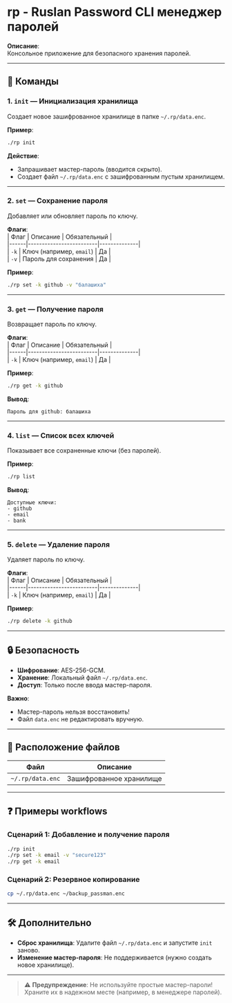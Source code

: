 # rp - Ruslan Password CLI менеджер паролей
**Описание**:  
Консольное приложение для безопасного хранения паролей. 

---

## 📜 **Команды**  

### **1. `init` — Инициализация хранилища**  
Создает новое зашифрованное хранилище в папке `~/.rp/data.enc`.  

**Пример**:  
```bash
./rp init
```  
**Действие**:  
- Запрашивает мастер-пароль (вводится скрыто).  
- Создает файл `~/.rp/data.enc` с зашифрованным пустым хранилищем.  

---

### **2. `set` — Сохранение пароля**  
Добавляет или обновляет пароль по ключу.  

**Флаги**:  
| Флаг | Описание                | Обязательный |  
|------|-------------------------|--------------|  
| `-k` | Ключ (например, `email`) | Да           |  
| `-v` | Пароль для сохранения    | Да           |  

**Пример**:  
```bash
./rp set -k github -v "балашиха"
```  

---

### **3. `get` — Получение пароля**  
Возвращает пароль по ключу.  

**Флаги**:  
| Флаг | Описание                | Обязательный |  
|------|-------------------------|--------------|  
| `-k` | Ключ (например, `email`) | Да           |  

**Пример**:  
```bash
./rp get -k github
```  
**Вывод**:  
```plaintext
Пароль для github: балашиха
```

---

### **4. `list` — Список всех ключей**  
Показывает все сохраненные ключи (без паролей).  

**Пример**:  
```bash
./rp list
```  
**Вывод**:  
```plaintext
Доступные ключи:
- github
- email
- bank
```

---

### **5. `delete` — Удаление пароля**  
Удаляет пароль по ключу.  

**Флаги**:  
| Флаг | Описание                | Обязательный |  
|------|-------------------------|--------------|  
| `-k` | Ключ (например, `email`) | Да           |  

**Пример**:  
```bash
./rp delete -k github
```  

---

## 🔒 **Безопасность**  
- **Шифрование**: AES-256-GCM.  
- **Хранение**: Локальный файл `~/.rp/data.enc`.  
- **Доступ**: Только после ввода мастер-пароля.  

**Важно**:  
- Мастер-пароль нельзя восстановить!  
- Файл `data.enc` не редактировать вручную.  

---

## 💾 **Расположение файлов**  
| Файл                  | Описание                     |  
|-----------------------|------------------------------|  
| `~/.rp/data.enc` | Зашифрованное хранилище      |  

---

## ❓ **Примеры workflows**  

### **Сценарий 1: Добавление и получение пароля**  
```bash
./rp init
./rp set -k email -v "secure123"
./rp get -k email
```

### **Сценарий 2: Резервное копирование**  
```bash
cp ~/.rp/data.enc ~/backup_passman.enc
```

---

## 🛠 **Дополнительно**  
- **Сброс хранилища**: Удалите файл `~/.rp/data.enc` и запустите `init` заново.  
- **Изменение мастер-пароля**: Не поддерживается (нужно создать новое хранилище).  

--- 

> ⚠️ **Предупреждение**: Не используйте простые мастер-пароли! Храните их в надежном месте (например, в менеджере паролей).
